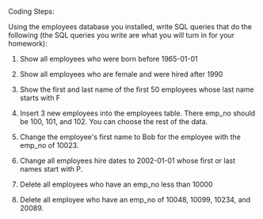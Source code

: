 Coding Steps:

Using the employees database you installed, write SQL queries that do the following (the SQL queries you write are what you will turn in for your homework):

1. Show all employees who were born before 1965-01-01

2. Show all employees who are female and were hired after 1990

3. Show the first and last name of the first 50 employees whose last name starts with F

4. Insert 3 new employees into the employees table. There emp_no should be 100, 101, and 102. You can choose the rest of the data.

5. Change the employee's first name to Bob for the employee with the emp_no of 10023.

6. Change all employees hire dates to 2002-01-01 whose first or last names start with P.

7. Delete all employees who have an emp_no less than 10000

8. Delete all employee who have an emp_no of 10048, 10099, 10234, and 20089.

